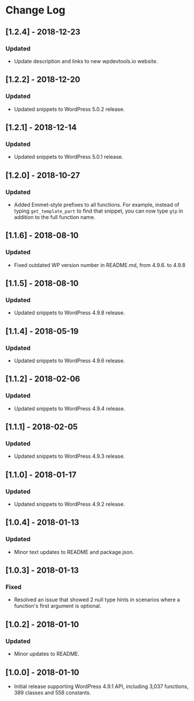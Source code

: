 # Change Log

## [1.2.4] - 2018-12-23
### Updated
- Update description and links to new wpdevtools.io website.

## [1.2.2] - 2018-12-20
### Updated
- Updated snippets to WordPress 5.0.2 release.

## [1.2.1] - 2018-12-14
### Updated
- Updated snippets to WordPress 5.0.1 release.

## [1.2.0] - 2018-10-27
### Updated
- Added Emmet-style prefixes to all functions. For example, instead of typing `get_template_part` to find that snippet, you can now type `gtp` in addition to the full function name.

## [1.1.6] - 2018-08-10
### Updated
- Fixed outdated WP version number in README.md, from 4.9.6. to 4.9.8

## [1.1.5] - 2018-08-10
### Updated
- Updated snippets to WordPress 4.9.8 release.

## [1.1.4] - 2018-05-19
### Updated
- Updated snippets to WordPress 4.9.6 release.

## [1.1.2] - 2018-02-06
### Updated
- Updated snippets to WordPress 4.9.4 release.

## [1.1.1] - 2018-02-05
### Updated
- Updated snippets to WordPress 4.9.3 release.

## [1.1.0] - 2018-01-17
### Updated
- Updated snippets to WordPress 4.9.2 release.

## [1.0.4] - 2018-01-13
### Updated
- Minor text updates to README and package.json.

## [1.0.3] - 2018-01-13
### Fixed
- Resolved an issue that showed 2 null type hints in scenarios where a function's first argument is optional.

## [1.0.2] - 2018-01-10
### Updated
- Minor updates to README.

## [1.0.0] - 2018-01-10
- Initial release supporting WordPress 4.9.1 API, including 3,037 functions, 389 classes and 558 constants.